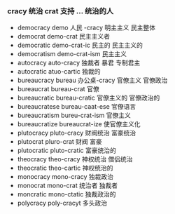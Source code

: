 ### cracy 统治 crat 支持 ... 统治的人

- democracy demo 人民 -cracy 明主主义 民主整体
- democrat demo-crat 民主主义者
- democratic  demo-crat-ic  民主的 民主主义的
- democratism demo-crat-ism  民主主义
- autocracy auto-cracy 独裁者 暴君 专制君主
- autocratic atuo-cartic 独裁的
- bureaucracy bureau 办公桌-cracy 官僚主义 官僚政治
- bureaucrat bureau-crat 官僚
- bureaucratic bureau-cratic 官僚主义的 官僚政治的
- bureaucratese bureau-caat-ese 官僚语言
- bureaucratism bureu-crat-ism 官僚主义
- bureaucratize bureaucrat-ize 使官僚主义化
- plutocracy pluto-cracy 财阀统治 富豪统治
- plutocrat pluro-crat 财阀 富豪
- plutocratic pluto-cratic 富豪统治的
- theocracy theo-cracy 神权统治 僧侣统治 
- theocratic theo-cartic 神权统治的 
- monocracy  mono-cracy 独裁政治
- monocrat mono-crat 统治者 独裁者
- moncratic mono-ctatic 独裁政治的
- polycracy poly-cracyt 多头政治
 